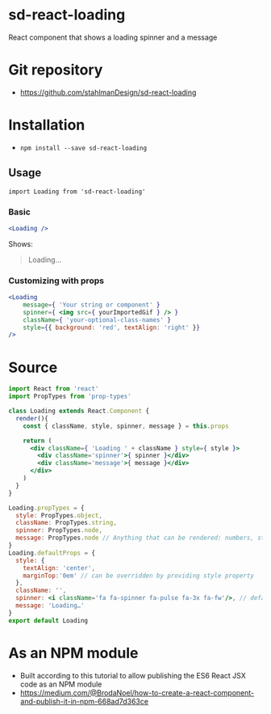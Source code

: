 # sd-react-loading
React component that shows a loading spinner and a message

# Git repository
- https://github.com/stahlmanDesign/sd-react-loading

# Installation
- `npm install --save sd-react-loading`

## Usage
```import Loading from 'sd-react-loading'```
### Basic
```jsx
<Loading />
```
Shows:

> Loading…



### Customizing with props	
```jsx
<Loading
	message={ 'Your string or component' }
	spinner={ <img src={ yourImportedGif } /> }
	className={ 'your-optional-class-names' }
	style={{ background: 'red', textAlign: 'right' }}
/>
```

# Source

```jsx
import React from 'react'
import PropTypes from 'prop-types'

class Loading extends React.Component {
  render(){
    const { className, style, spinner, message } = this.props

    return (
      <div className={ 'Loading ' + className } style={ style }>
        <div className='spinner'>{ spinner }</div>
        <div className='message'>{ message }</div>
      </div>
    )
  }
}

Loading.propTypes = {
  style: PropTypes.object,
  className: PropTypes.string,
  spinner: PropTypes.node,
  message: PropTypes.node // Anything that can be rendered: numbers, strings, elements or an array (or fragment)
}
Loading.defaultProps = {
  style: {
    textAlign: 'center',
    marginTop:'0em' // can be overridden by providing style property
  },
  className: '',
  spinner: <i className='fa fa-spinner fa-pulse fa-3x fa-fw'/>, // default assumes FontAwesome 4.x loaded
  message: 'Loading…'
}
export default Loading

```


# As an NPM module
- Built according to this tutorial to allow publishing the ES6 React JSX code as an NPM module
- https://medium.com/@BrodaNoel/how-to-create-a-react-component-and-publish-it-in-npm-668ad7d363ce
	
